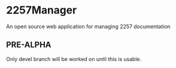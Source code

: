 2257Manager
===========

An open source web application for managing 2257 documentation

PRE-ALPHA
---------

Only devel branch will be worked on until this is usable.

